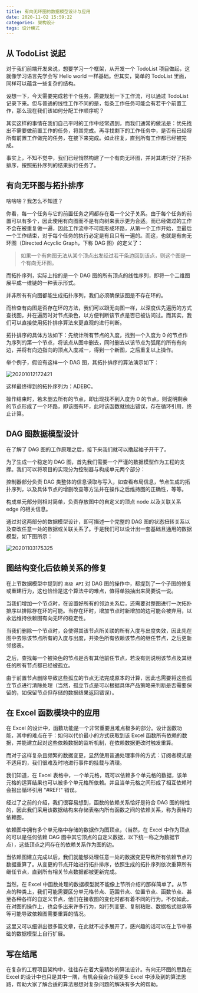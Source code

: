 ```yaml
---
title: 有向无环图的数据模型设计与应用
date: 2020-11-02 15:59:22
categories: 架构设计
tags: 设计模式
---
```


## 从 TodoList 说起

对于我们前端开发来说，想要学习一个框架，从开发一个 TodoList 项目做起，这就像学习语言先学会写 Hello world 一样基础。但其实，简单的 TodoList 里面，同样可以蕴含一些复杂的结构。

<!-- more -->

设想一下，今天需要完成若干个任务，需要规划一下工作流，可以通过 TodoList 记录下来。但与普通的线性工作不同的是，每条工作任务可能会有若干个前置工作，那么现在我们该如何分配工作顺序呢？

其实这样的事情在我们自己平时的工作中经常遇到，而我们通常的做法是：优先找出不需要做前置工作的任务，将其完成。再寻找剩下的工作任务中，是否有已经将所有前置工作做完的任务，在接下来完成。如此往复，直到所有工作都已经被完成。

事实上，不知不觉中，我们已经悄然构建了一个有向无环图，并对其进行好了拓扑排序，按照拓扑序列的结果执行任务了。

## 有向无环图与拓扑排序

啥啥啥？我怎么不知道？

你看，每一个任务与它的前置任务之间都存在着一个父子关系。由于每个任务的前置可以有多个，因此使用有向图而不是有向树来表示更为合适。而已经做过的工作不会在被重复做一遍，因此工作流中不可能形成环路，从第一个工作开始，至最后一个工作结束，对于每个任务的执行必定是有且只有一遍的。而这，也就是有向无环图（Directed Acyclic Graph，下称 DAG 图）的定义了：

> 如果一个有向图无法从某个顶点出发经过若干条边回到该点，则这个图是一个有向无环图。

而拓扑序列，实际上指的是一个 DAG 图的所有顶点的线性序列，即将一个二维图展平成一维链的一种表示形式。

并非所有有向图都能生成拓扑序列，我们必须确保该图是不存在环的。

而检查有向图是否存在环的方法，我们可以跟无向图一样，以深度优先遍历的方式查找图，并在遍历时对节点染色，以方便判断该节点是否已被访问过。而其实，我们可以直接使用拓扑排序算法来更直观的进行判断。

拓扑排序的具体方法如下：先统计所有节点的入度，找到一个入度为 0 的节点作为序列的第一个节点，将该点从图中删去，同时删去以该节点为弧尾的所有有向边，并将有向边指向的顶点入度减一，得到一个新图，之后重复以上操作。

举个例子，假设有这样一个 DAG 图，其拓扑排序的算法演示如下：

![20201012172421](https://cdn.jsdelivr.net/gh/realDuang/blog-storage/images/20201012172421.png)

这样最终得到的拓扑序列为：ADEBC。

操作结束时，若未删去所有的节点，即出现找不到入度为 0 的节点，则说明剩余的节点形成了一个环路，即该图有环，此时该函数就抛出错误，存在循环引用，终止计算。

## DAG 图数据模型设计

在了解了 DAG 图的工作原理之后，接下来我们就可以撸起袖子开干了。

为了生成一个稳定的 DAG 图，首先我们需要一个严谨的数据模型作为工程的支撑。我们可以将项目的实现分为控制器与构成单元两个部分：

控制器部分负责 DAG 类整体的信息读取与写入，如查看布局信息，节点生成的拓扑序列，以及具体节点的增删改查等方法并在操作之后维持图的正确性，等等。

构成单元部分则相对简单，负责存放图中的自定义的顶点 node 以及关联关系 edge 的相关信息。

通过对这两部分的数据模型设计，即可描述一个完整的 DAG 图的状态扭转关系以及查改任意一处的数据或关联关系了。于是我们可以设计出一套基础且通用的数据模型，如下图所示：

![20201103175325](https://cdn.jsdelivr.net/gh/realDuang/blog-storage/images/20201103175325.png)

## 图结构变化后依赖关系的修复

在上节数据模型中提到的 `高级 API` 对 DAG 图的操作中，都提到了一个子图的修复或重建行为，这也恰恰是这个算法中的难点，值得单独抽出来简要说一说。

当我们增加一个节点时，在设置好所有的邻边关系后，还需要对整图进行一次拓扑排序以排除存在环的可能。当存在环时，增加节点时新增加的边可能会被弃用，以永远维持依赖图有向无环的稳定性。

当我们删除一个节点时，会使得其该节点所关联的所有入度与出度失效，因此先在图中去除该节点所有的入度与出度，并染色所有依赖该节点的继任节点，之后更新邻接表。

之后，查找每一个被染色的节点是否有其他前任节点，若没有则说明该节点及其继任的所有节点都已经被孤立。

由于前置节点删除导致这些孤立的节点无法完成原本的计算，因此也需要将这些孤立节点进行清除处理（当然，孤立节点是可以根据具体产品策略来判断是否需要保留的，如保留节点但存储的数据结果返回错误）。

## 在 Excel 函数模块中的应用

在 Excel 的设计中，函数功能是一个非常重要且难点极多的部分。设计函数功能，其中的难点在于：如何以代价最小的方式获取到该 Excel 函数所有依赖的数据，并能建立起对这些依赖数据的监听机制，在依赖数据更改时触发重算。

而对于这样复杂且频繁的数据变更，显然使用普通处理事件的方式：订阅者模式是不适用的，我们很难及时地进行事件的挂载与清理。

我们知道，在 Excel 表格中，一个单元格，既可以依赖多个单元格的数据，该单元格的运算结果也可以被多个单元格所依赖。并且当单元格之间形成了相互依赖时会报出循环引用 "#REF!" 错误。

经过了之前的介绍，我们很容易想到，函数的依赖关系恰好是符合 DAG 图的特性的，因此我们采用该数据结构来存储表格内所有函数之间的依赖关系，称为表格的依赖图。

依赖图中拥有多个单元格中存储的数据作为图顶点，（当然，在 Excel 中作为顶点的可以是任何依赖 DAG 图中其它顶点的自定义数据，以下统一称之为数据节点），这些顶点之间存在的依赖关系作为图的边。

当依赖图建立完成以后，我们就能够处理任意一处的数据变更导致所有依赖节点的数据重算了。从变更的节点开始进行拓扑排序，依照生成的拓扑序列依次重算所有继任节点，直到所有相关节点数据都被更新完成。

当然，在 Excel 中函数处理的数据模型就不能像上节所介绍的那样简单了。从节点的种类上，我们可能需要区分单元格节点、范围节点、位置节点、函数节点、甚至各种各样的自定义节点，他们在接收图的变化时都有着不同的行为。不仅如此，在对图的操作上，也会多出来许多行为，如行列变更、复制粘贴、数据格式继承等等可能导致依赖图需要重算的情况。

这里又可以细讲出很多篇文章，在此就不过多展开了，感兴趣的话可以在上节中基础的数据模型上自行扩展。

## 写在结尾

在复杂的工程项目架构中，往往存在着大量精妙的算法设计。有向无环图的思路在 Excel 的设计中也只是其中一隅，有机会我会介绍更多 Excel 中涉及到的算法思路，帮助大家了解合适的算法思想对复杂问题的解决有多大的帮助。
